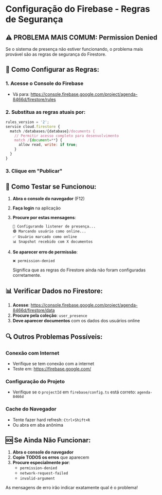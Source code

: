 # Configuração do Firebase - Regras de Segurança

## ⚠️ PROBLEMA MAIS COMUM: Permission Denied

Se o sistema de presença não estiver funcionando, o problema mais provável são as regras de segurança do Firestore.

## 🔧 Como Configurar as Regras:

### 1. Acesse o Console do Firebase
- Vá para: https://console.firebase.google.com/project/agenda-8466d/firestore/rules

### 2. Substitua as regras atuais por:

```javascript
rules_version = '2';
service cloud.firestore {
  match /databases/{database}/documents {
    // Permitir acesso completo para desenvolvimento
    match /{document=**} {
      allow read, write: if true;
    }
  }
}
```

### 3. Clique em "Publicar"

## 🧪 Como Testar se Funcionou:

1. **Abra o console do navegador** (F12)
2. **Faça login** na aplicação
3. **Procure por estas mensagens**:
   ```
   🔧 Configurando listener de presença...
   🟢 Marcando usuário como online...
   ✅ Usuário marcado como online
   📊 Snapshot recebido com X documentos
   ```

4. **Se aparecer erro de permissão**:
   ```
   ❌ permission-denied
   ```
   Significa que as regras do Firestore ainda não foram configuradas corretamente.

## 📊 Verificar Dados no Firestore:

1. **Acesse**: https://console.firebase.google.com/project/agenda-8466d/firestore/data
2. **Procure pela coleção**: `user_presence`
3. **Deve aparecer documentos** com os dados dos usuários online

## 🔍 Outros Problemas Possíveis:

### Conexão com Internet
- Verifique se tem conexão com a internet
- Teste em: https://firebase.google.com/

### Configuração do Projeto
- Verifique se o `projectId` em `firebase/config.ts` está correto: `agenda-8466d`

### Cache do Navegador
- Tente fazer hard refresh: `Ctrl+Shift+R`
- Ou abra em aba anônima

## 🆘 Se Ainda Não Funcionar:

1. **Abra o console do navegador**
2. **Copie TODOS os erros** que aparecem
3. **Procure especialmente por**:
   - `permission-denied`
   - `network-request-failed`
   - `invalid-argument`

As mensagens de erro irão indicar exatamente qual é o problema!
